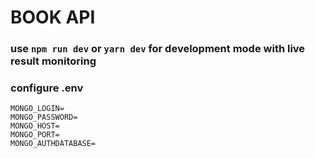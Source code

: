 # BOOK API

### use ```npm run dev``` or ```yarn dev``` for development mode with live result monitoring

### configure .env 
```
MONGO_LOGIN=
MONGO_PASSWORD=
MONGO_HOST=
MONGO_PORT=
MONGO_AUTHDATABASE=
```
